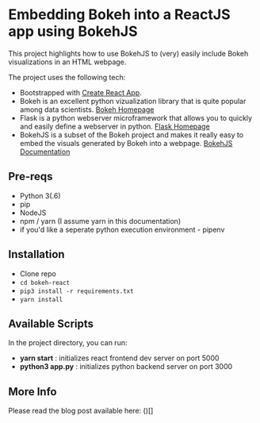 # Embedding Bokeh into a ReactJS app using BokehJS

This project highlights how to use BokehJS to (very) easily include Bokeh visualizations in an HTML webpage. 

The project uses the following tech:

* Bootstrapped with [Create React App](https://github.com/facebook/create-react-app).
* Bokeh is an excellent python vizualization library that is quite popular among data scientists. [Bokeh Homepage](https://bokeh.pydata.org/en/latest/)
* Flask is a python webserver microframework that allows you to quickly and easily define a webserver in python. [Flask Homepage](http://flask.pocoo.org/)
* BokehJS is a subset of the Bokeh project and makes it really easy to embed the visuals generated by Bokeh into a webpage. [BokehJS Documentation](https://bokeh.pydata.org/en/latest/docs/dev_guide/bokehjs.html)


## Pre-reqs

* Python 3(.6)
* pip
* NodeJS
* npm / yarn (I assume yarn in this documentation)
* if you'd like a seperate python execution environment - pipenv

## Installation

* Clone repo
* `cd bokeh-react`
* `pip3 install -r requirements.txt`
* `yarn install`

## Available Scripts

In the project directory, you can run:

* **yarn start** : initializes react frontend dev server on port 5000
* **python3 app.py** : initializes python backend server on port 3000

## More Info

Please read the blog post available here: ()[]
